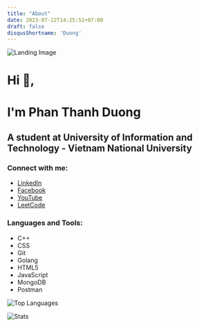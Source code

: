 ```yaml
---
title: "About"
date: 2023-07-22T14:25:51+07:00
draft: false
disqusShortname: 'Duong'
---
```

![Landing Image](https://visme.co/blog/wp-content/uploads/2019/10/animated-presentation-software-header-wide.gif)

# Hi 👋, 
# I'm Phan Thanh Duong

## A student at University of Information and Technology - Vietnam National University

### Connect with me:
- [LinkedIn](https://www.linkedin.com/in/thanh-duong-phan-9855a8245/)
- [Facebook](https://www.facebook.com/thanhduong.phan.524/)
- [YouTube](https://www.youtube.com/channel/UCT2FRPo2iyb0Z4yNlL5fwPg)
- [LeetCode](https://leetcode.com/thanhduongphan12345/)

### Languages and Tools:
- C++
- CSS
- Git
- Golang
- HTML5
- JavaScript
- MongoDB
- Postman

![Top Languages](https://github-readme-stats.vercel.app/api/top-langs?username=duong0907&show_icons=true&locale=en&layout=compact)

![Stats](https://github-readme-stats.vercel.app/api?username=duong0907&show_icons=true&locale=en)
